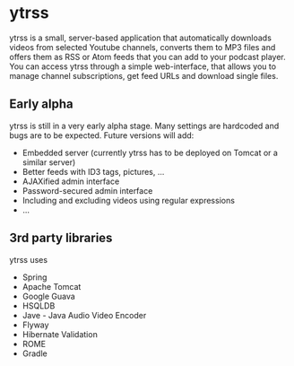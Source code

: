 ytrss
=====
ytrss is a small, server-based application that automatically downloads videos from selected Youtube channels, converts them to MP3 files and offers them as RSS or Atom feeds that you can add to your podcast player.
You can access ytrss through a simple web-interface, that allows you to manage channel subscriptions, get feed URLs and download single files.


Early alpha
----
ytrss is still in a very early alpha stage. Many settings are hardcoded and bugs are to be expected.
Future versions will add:
- Embedded server (currently ytrss has to be deployed on Tomcat or a similar server)
- Better feeds with ID3 tags, pictures, ...
- AJAXified admin interface
- Password-secured admin interface
- Including and excluding videos using regular expressions
- ...


3rd party libraries
----
ytrss uses
- Spring
- Apache Tomcat
- Google Guava
- HSQLDB
- Jave - Java Audio Video Encoder
- Flyway
- Hibernate Validation
- ROME
- Gradle
